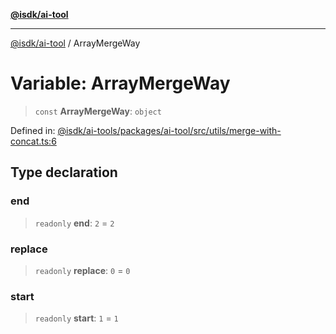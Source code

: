[**@isdk/ai-tool**](../README.md)

***

[@isdk/ai-tool](../globals.md) / ArrayMergeWay

# Variable: ArrayMergeWay

> `const` **ArrayMergeWay**: `object`

Defined in: [@isdk/ai-tools/packages/ai-tool/src/utils/merge-with-concat.ts:6](https://github.com/isdk/ai-tool.js/blob/209a87173b5eabb2f81db6ea9a6784f34c24e271/src/utils/merge-with-concat.ts#L6)

## Type declaration

### end

> `readonly` **end**: `2` = `2`

### replace

> `readonly` **replace**: `0` = `0`

### start

> `readonly` **start**: `1` = `1`
